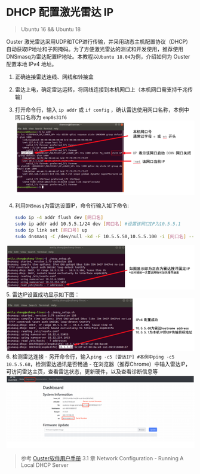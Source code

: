 # DHCP 配置激光雷达 IP

> Ubuntu 16 && Ubuntu 18

Ouster 激光雷达采用UDP和TCP进行传输，并采用动态主机配置协议（DHCP）自动获取lP地址和子网掩码。为了方便激光雷达的测试和开发使用，推荐使用DNSmasq为雷达配置IP地址。本教程以`Ubuntu 18.04`为例，介绍如何为 Ouster 配置本地 IPv4 地址。


1. 正确连接雷达连线、网线和转接盒
2. 雷达上电，确定雷达运转，将网线连接到本机网口上（本机网口需支持千兆传输）
3. 打开命令行，输入 `ip addr` 或 `if config` ，确认雷达使用网口名称，本例中网口名称为 `enp0s31f6`
![](./imgs/ip_addr.png)
4. 利用`DNSmasq`为雷达设置IP，命令行输入如下命令:

	```bash
	sudo ip -4 addr flush dev [网口名]
	sudo ip addr add 10.5.5.1/24 dev [网口名] #设置该网口IP为10.5.5.1
	sudo ip link set [网口号] up
	sudo dnsmasq -C /dev/null -kd -F 10.5.5.50,10.5.5.100 -i [网口名] --bind-dynamic #在10.5.5.50和10.5.5.100之间为雷达搜寻可用IP
	```
![](./imgs/dnsmasq.png)
5. 雷达IP设置成功显示如下图：
![](./imgs/dnsmasq_output.png)
6. 检测雷达连接
	- 另开命令行，输入`ping -c5 [雷达IP] #本例中ping -c5 10.5.5.68`，检测雷达通讯是否畅通
	- 在浏览器（推荐Chrome）中输入雷达IP，可访问雷达主页，查看雷达状态，更新硬件，以及查看诊断信息等
	![](./imgs/first_page.png)

> 参考 [Ouster软件用户手册](https://data.ouster.io/downloads/software-user-guide-v1.13.0.pdf) 3.1 章 Network Configuration - Running A Local DHCP Server 